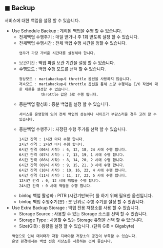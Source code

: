 ## &#9724; Backup
서비스에 대한 백업을 설정 할 수 있습니다.

+ Use Schedule Backup : 계획된 백업을 수행 할 수 있습니다.
  - 전체백업 수행주기 : 매일 받거나 주 1회 받도록 설정 할 수 있습니다.
  - 전체백업 수행시간 : 전체 백업 수행 시간을 정할 수 있습니다.
    ```
    업무가 가장 가벼운 시간대를 설정해야 합니다.
    ```
  - 보관기간 : 백업 파일 보관 기간을 설정 할 수 있습니다.
  - 수행모드 : 백업 수행 모드를 선택 할 수 있습니다.
    ```
    정상모드 : mariabackup시 throttle 옵션을 사용하지 않습니다.
    저속모드 : mariabackup시 throttle 옵션을 통해 초당 수행하는 I/O 작업에 대한 제한을 설정할 수 있습니다. 
              throttle 값은 5로 수행 됩니다.
    ```
  - 증분백업 활성화 : 증분 백업을 설정 할 수 있습니다.
    ```
    서비스를 운영함에 있어 전체 백업의 성능이나 사이즈가 부담스러울 경우 고려 할 수 있습니다.
    ```
  - 증분백업 수행주기 : 지정된 수행 주기를 선택 할 수 있습니다.
    ```
    1시간 간격 : 1시간 마다 수행 합니다.
    2시간 간격 : 2시간 마다 수행 합니다.
    6시간 간격 (06시 시작) : 6, 12, 18, 24 시에 수행 합니다.
    6시간 간격 (07시 시작) : 7, 13, 19, 1 시에 수행 합니다.
    6시간 간격 (08시 시작) : 8, 14, 20, 2 시에 수행 합니다.
    6시간 간격 (09시 시작) : 9, 15, 21, 3 시에 수행 합니다.
    6시간 간격 (10시 시작) : 10, 16, 22, 4 시에 수행 합니다.
    6시간 간격 (11시 시작) : 11, 17, 23, 5 시에 수행 합니다.
    12시간 간격 : 0, 12 시에 백업을 수행 합니다.
    24시간 간격 : 0 시에 백업을 수행 합니다.
    ```
  - binlog 백업 활성화 : PITR (시간기반복구) 를 하기 위해 필요한 옵션입니다.
  - binlog 백업 수행주기(분) : 분 단위로 수행 주기를 설정 할 수 있습니다.
+ Use Extra Backup Storage : 백업 전용 저장소를 사용 할 수 있습니다.
  - Storage Source : 사용할 수 있는 Storage 소스를 선택 할 수 있습니다.
  - Storage Type : 사용할 수 있는 Storage 유형을 선택 할 수 있습니다.
  - Size(GiB) : 용량을 설정 할 수 있습니다. (단위 GiB = Gigabyte)
  ```
  백업으로 인해 데이터가 저장 되어야할 저장소의 공간이 부족할 수 있습니다.
  운영 환경에서는 백업 전용 저장소를 사용하는 것이 좋습니다.
  ```
